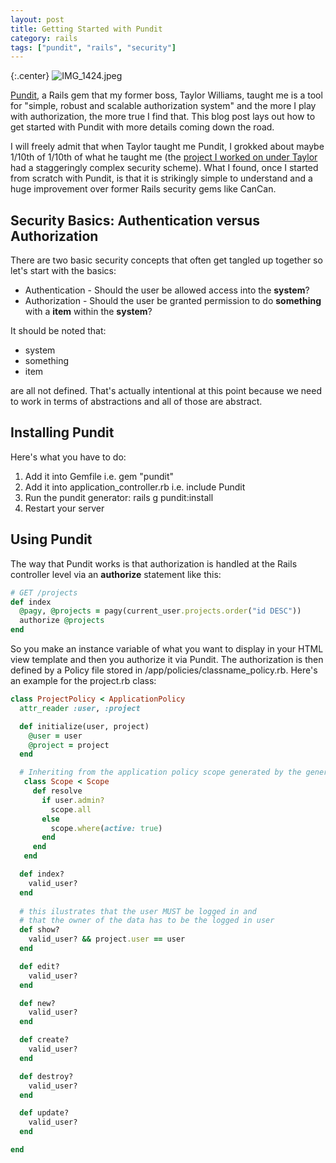 ```yaml
---
layout: post
title: Getting Started with Pundit
category: rails
tags: ["pundit", "rails", "security"]
---
```

{:.center}
![IMG_1424.jpeg](/blog/assets/IMG_1424.jpeg)


[Pundit](https://github.com/varvet/pundit), a Rails gem that my former boss, Taylor Williams, taught me is a tool for "simple, robust and scalable authorization system" and the more I play with authorization, the more true I find that.  This blog post lays out how to get started with Pundit with more details coming down the road.

I will freely admit that when Taylor taught me Pundit, I grokked about maybe 1/10th of 1/10th of what he taught me (the [project I worked on under Taylor](https://www.seaseducation.com/attain-info/) had a staggeringly complex security scheme).  What I found, once I started from scratch with Pundit, is that it is strikingly simple to understand and a huge improvement over former Rails security gems like CanCan.

## Security Basics: Authentication versus Authorization

There are two basic security concepts that often get tangled up together so let's start with the basics:

* Authentication - Should the user be allowed access into the **system**?
* Authorization - Should the user be granted permission to do **something** with a **item** within the **system**?

It should be noted that:

* system
* something
* item

are all not defined.  That's actually intentional at this point because we need to work in terms of abstractions and all of those are abstract.

## Installing Pundit

Here's what you have to do:

1. Add it into Gemfile i.e. gem "pundit"
2. Add it into application_controller.rb i.e. include Pundit
3. Run the pundit generator: rails g pundit:install
4. Restart your server

## Using Pundit

The way that Pundit works is that authorization is handled at the Rails controller level via an **authorize** statement like this:

```ruby
# GET /projects
def index
  @pagy, @projects = pagy(current_user.projects.order("id DESC"))
  authorize @projects
end
```

So you make an instance variable of what you want to display in your HTML view template and then you authorize it via Pundit.  The authorization is then defined by a Policy file stored in /app/policies/classname_policy.rb.  Here's an example for the project.rb class:

```ruby
class ProjectPolicy < ApplicationPolicy
  attr_reader :user, :project

  def initialize(user, project)
    @user = user
    @project = project
  end

  # Inheriting from the application policy scope generated by the generator
   class Scope < Scope
     def resolve
       if user.admin?
         scope.all
       else
         scope.where(active: true)
       end
     end
   end

  def index?
    valid_user?
  end
  
  # this ilustrates that the user MUST be logged in and 
  # that the owner of the data has to be the logged in user
  def show?
    valid_user? && project.user == user
  end

  def edit?
    valid_user?
  end

  def new?
    valid_user?
  end

  def create?
    valid_user?
  end

  def destroy?
    valid_user?
  end

  def update?
    valid_user?
  end

end
```